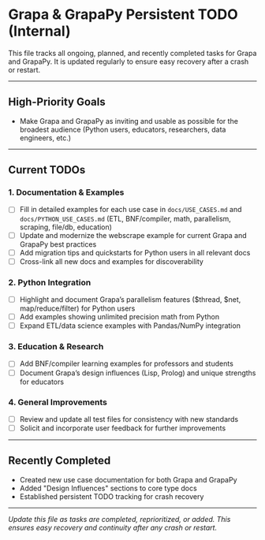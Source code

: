 # Grapa & GrapaPy Persistent TODO (Internal)

This file tracks all ongoing, planned, and recently completed tasks for Grapa and GrapaPy. It is updated regularly to ensure easy recovery after a crash or restart.

---

## High-Priority Goals
- Make Grapa and GrapaPy as inviting and usable as possible for the broadest audience (Python users, educators, researchers, data engineers, etc.)

---

## Current TODOs

### 1. Documentation & Examples
- [ ] Fill in detailed examples for each use case in `docs/USE_CASES.md` and `docs/PYTHON_USE_CASES.md` (ETL, BNF/compiler, math, parallelism, scraping, file/db, education)
- [ ] Update and modernize the webscrape example for current Grapa and GrapaPy best practices
- [ ] Add migration tips and quickstarts for Python users in all relevant docs
- [ ] Cross-link all new docs and examples for discoverability

### 2. Python Integration
- [ ] Highlight and document Grapa’s parallelism features ($thread, $net, map/reduce/filter) for Python users
- [ ] Add examples showing unlimited precision math from Python
- [ ] Expand ETL/data science examples with Pandas/NumPy integration

### 3. Education & Research
- [ ] Add BNF/compiler learning examples for professors and students
- [ ] Document Grapa’s design influences (Lisp, Prolog) and unique strengths for educators

### 4. General Improvements
- [ ] Review and update all test files for consistency with new standards
- [ ] Solicit and incorporate user feedback for further improvements

---

## Recently Completed
- Created new use case documentation for both Grapa and GrapaPy
- Added "Design Influences" sections to core type docs
- Established persistent TODO tracking for crash recovery

---

*Update this file as tasks are completed, reprioritized, or added. This ensures easy recovery and continuity after any crash or restart.* 